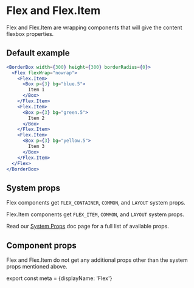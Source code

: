 # Flex and Flex.Item

Flex and Flex.Item are wrapping components that will give the content flexbox properties.

## Default example

```.jsx
<BorderBox width={300} height={300} borderRadius={0}>
  <Flex flexWrap="nowrap">
    <Flex.Item>
      <Box p={3} bg="blue.5">
        Item 1
      </Box>
    </Flex.Item>
    <Flex.Item>
      <Box p={3} bg="green.5">
        Item 2
      </Box>
    </Flex.Item>
    <Flex.Item>
      <Box p={3} bg="yellow.5">
        Item 3
      </Box>
    </Flex.Item>
  </Flex>
</BorderBox>
```

## System props

Flex components get `FLEX_CONTAINER`, `COMMON`, and `LAYOUT` system props.

Flex.Item components get `FLEX_ITEM`, `COMMON`, and `LAYOUT` system props.

Read our [System Props](/components/docs/system-props) doc page for a full list of available props.

## Component props

Flex and Flex.Item do not get any additional props other than the system props mentioned above.

export const meta = {displayName: 'Flex'}
